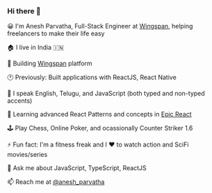 ### Hi there 👋

😀 I'm Anesh Parvatha, Full-Stack Engineer at [Wingspan](https://wingspan.app/), helping freelancers to make their life easy

🏠 I live in India 🇮🇳

🔭 Building [Wingspan](https://wingspan.app/) platform

🕐 Previously: Built applications with ReactJS, React Native

🎤 I speak English, Telugu, and JavaScript (both typed and non-typed accents)

🌱 Learning advanced React Patterns and concepts in [Epic React](https://epicreact.dev/)

🕹️ Play Chess, Online Poker, and ocassionally Counter Striker 1.6

⚡ Fun fact: I'm a fitness freak and I ❤️ to watch action and SciFi movies/series

💬 Ask me about JavaScript, TypeScript, ReactJS

📫 Reach me at [@anesh_parvatha](https://twitter.com/anesh_parvatha)
